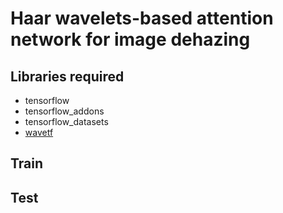 # Haar wavelets-based attention network for image dehazing
## Libraries required
- tensorflow
- tensorflow_addons
- tensorflow_datasets
- [wavetf](https://github.com/fversaci/wavetf)
## Train

## Test